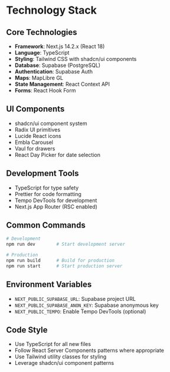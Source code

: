 # Technology Stack

## Core Technologies
- **Framework**: Next.js 14.2.x (React 18)
- **Language**: TypeScript
- **Styling**: Tailwind CSS with shadcn/ui components
- **Database**: Supabase (PostgreSQL)
- **Authentication**: Supabase Auth
- **Maps**: MapLibre GL
- **State Management**: React Context API
- **Forms**: React Hook Form

## UI Components
- shadcn/ui component system
- Radix UI primitives
- Lucide React icons
- Embla Carousel
- Vaul for drawers
- React Day Picker for date selection

## Development Tools
- TypeScript for type safety
- Prettier for code formatting
- Tempo DevTools for development
- Next.js App Router (RSC enabled)

## Common Commands

```bash
# Development
npm run dev        # Start development server

# Production
npm run build      # Build for production
npm run start      # Start production server
```

## Environment Variables
- `NEXT_PUBLIC_SUPABASE_URL`: Supabase project URL
- `NEXT_PUBLIC_SUPABASE_ANON_KEY`: Supabase anonymous key
- `NEXT_PUBLIC_TEMPO`: Enable Tempo DevTools (optional)

## Code Style
- Use TypeScript for all new files
- Follow React Server Components patterns where appropriate
- Use Tailwind utility classes for styling
- Leverage shadcn/ui component patterns